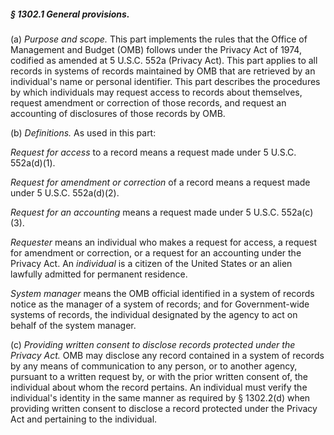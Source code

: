 ##### § 1302.1 General provisions. #####

(a) *Purpose and scope.* This part implements the rules that the Office of Management and Budget (OMB) follows under the Privacy Act of 1974, codified as amended at 5 U.S.C. 552a (Privacy Act). This part applies to all records in systems of records maintained by OMB that are retrieved by an individual's name or personal identifier. This part describes the procedures by which individuals may request access to records about themselves, request amendment or correction of those records, and request an accounting of disclosures of those records by OMB.

(b) *Definitions.* As used in this part:

*Request for access* to a record means a request made under 5 U.S.C. 552a(d)(1).

*Request for amendment or correction* of a record means a request made under 5 U.S.C. 552a(d)(2).

*Request for an accounting* means a request made under 5 U.S.C. 552a(c)(3).

*Requester* means an individual who makes a request for access, a request for amendment or correction, or a request for an accounting under the Privacy Act. An *individual* is a citizen of the United States or an alien lawfully admitted for permanent residence.

*System manager* means the OMB official identified in a system of records notice as the manager of a system of records; and for Government-wide systems of records, the individual designated by the agency to act on behalf of the system manager.

(c) *Providing written consent to disclose records protected under the Privacy Act.* OMB may disclose any record contained in a system of records by any means of communication to any person, or to another agency, pursuant to a written request by, or with the prior written consent of, the individual about whom the record pertains. An individual must verify the individual's identity in the same manner as required by § 1302.2(d) when providing written consent to disclose a record protected under the Privacy Act and pertaining to the individual.
